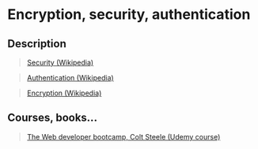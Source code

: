 # Encryption, security, authentication

## Description

>[Security (Wikipedia)](https://en.wikipedia.org/wiki/Computer_security)

>[Authentication (Wikipedia)](https://en.wikipedia.org/wiki/Electronic_authentication)

>[Encryption (Wikipedia)](https://en.wikipedia.org/wiki/Encryption)

## Courses, books...

>[The Web developer bootcamp, Colt Steele (Udemy course)](twdb.md)


